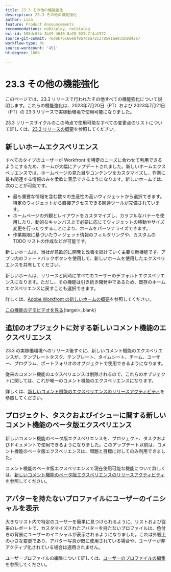```yaml
---
title: 23.3 その他の機能強化
description: 23.3 その他の機能強化
author: Lisa
feature: Product Announcements
recommendations: noDisplay, noCatalog
exl-id: 588dc03b-3b39-4640-8a28-023c7f4a1972
source-git-commit: 76deb76c66e8f8a7dea721378591ae035b8d42e7
workflow-type: ht
source-wordcount: '451'
ht-degree: 100%

---
```


# 23.3 その他の機能強化

このページでは、23.3 リリースで行われたその他すべての機能強化について説明します。これらの機能強化は、2023年7月20日（PT）および 2023年7月21日（PT）の 23.3 リリースで実稼動環境で使用可能になりました。

23.3 リリースサイクルのこの時点で使用可能なすべての変更点のリストについて詳しくは、[23.3 リリースの概要](/help/quicksilver/product-announcements/product-releases/23.3-release-activity/23-3-release-overview.md)を参照してください。

## 新しいホームエクスペリエンス

すべてのタイプのユーザーが Workfront を特定のニーズに合わせて利用できるようにするため、ホームが大幅にアップデートされました。新しいホームエクスペリエンスでは、ホームページの見た目やコンテンツをカスタマイズし、作業に最も関連する情報のみを柔軟に表示できるようになります。新しいホームでは、次のことが可能です。

* 最も重要な情報を含む数々の生産性の高いウィジェットから選択できます。特定のウィジェットから直接アクセスできる関連ツールが完備されています。
* ホームページの外観とレイアウトをカスタマイズし、カラフルなバナーを使用したり、動的なキャンバス上で必要に応じてウィジェットの移動やサイズ変更を行ったりすることにより、ホームをパーソナライズできます。
* 作業期限に基づいたウィジェット情報のフィルタリングや、カスタムの TODO リストの作成などが可能です。

新しいホームは、当社が意欲的に開発と改善を続けていく主要な新機能です。アプリ内のフィードバックボタンを使用して、新しいホームを使用したエクスペリエンスを共有してください。

新しいホームは、リリースと同時にすべてのユーザーのデフォルトエクスペリエンスになります。ただし、その機能は引き続き開発中であるため、既存のホームエクスペリエンスに戻すことも選択できます。

詳しくは、[Adobe Workfront の新しいホームの概要](/help/quicksilver/workfront-basics/using-home/new-home/get-started-with-new-home.md)を参照してください。

[この機能のデモビデオを見る](https://video.tv.adobe.com/v/3420969/){target=_blank}

## 追加のオブジェクトに対する新しいコメント機能のエクスペリエンス

23.3 の実稼働環境へのリリース後すぐに、新しいコメント機能のエクスペリエンスが、テンプレートタスク、テンプレート、タイムシート、チーム、ユーザー、プログラム、ポートフォリオのオブジェクトで使用できるようになります。

従来のコメント機能のエクスペリエンスは削除されるので、これらのオブジェクトに関しては、これが唯一のコメント機能のエクスペリエンスになります。

詳しくは、[新しいコメント機能のエクスペリエンスのリリースアクティビティ](/help/quicksilver/product-announcements/betas/new-commenting-experience-beta/new-commenting-beta-experience-release-activity.md)を参照してください。

## プロジェクト、タスクおよびイシューに関する新しいコメント機能のベータ版エクスペリエンス

新しいコメント機能のベータ版エクスペリエンスを、プロジェクト、タスクおよびドキュメントで使用できるようになりました。このアップデート以前は、コメント機能のベータ版エクスペリエンスは、問題と目標に対してのみ利用できました。

コメント機能のベータ版エクスペリエンスで現在使用可能な機能について詳しくは、[新しいコメント機能のベータ版エクスペリエンスのリリースアクティビティ](/help/quicksilver/product-announcements/betas/new-commenting-experience-beta/new-commenting-beta-experience-release-activity.md)を参照してください。

## アバターを持たないプロファイルにユーザーのイニシャルを表示

大きなリスト内で特定のユーザーを簡単に見つけられるように、リストおよび従来のレポートで、カスタマイズされたアバターを持たないプロファイルは、色付きの背景にユーザーのイニシャルが表示されるようになりました。これは外観上の小さな変更であり、アバター写真が既に使用されている場合や、ユーザーが非アクティブ化されている場合は適用されません。

ユーザープロファイルの編集について詳しくは、[ユーザーのプロファイルの編集](/help/quicksilver/administration-and-setup/add-users/create-and-manage-users/edit-a-users-profile.md)を参照してください。
